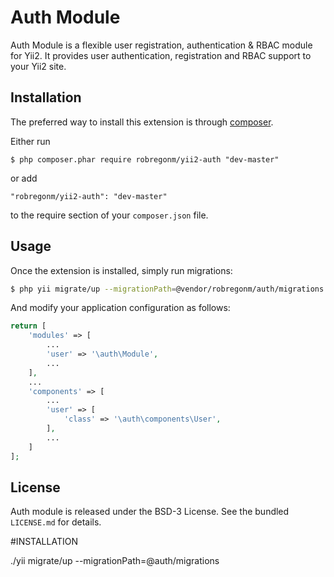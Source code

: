 Auth Module
===========

Auth Module is a flexible user registration, authentication & RBAC module for Yii2. It provides user authentication, registration and RBAC support to your Yii2 site.

## Installation

The preferred way to install this extension is through [composer](http://getcomposer.org/download/).

Either run

```
$ php composer.phar require robregonm/yii2-auth "dev-master"
```

or add

```
"robregonm/yii2-auth": "dev-master"
```

to the require section of your `composer.json` file.

## Usage

Once the extension is installed, simply run migrations:

```bash
$ php yii migrate/up --migrationPath=@vendor/robregonm/auth/migrations
```

And modify your application configuration as follows:

```php
return [
	'modules' => [
	    ...
		'user' => '\auth\Module',
		...
	],
	...
	'components' => [
	    ...
	    'user' => [
	        'class' => '\auth\components\User',
	    ],
	    ...
	]
];
```

## License

Auth module is released under the BSD-3 License. See the bundled `LICENSE.md` for details.

#INSTALLATION

./yii migrate/up --migrationPath=@auth/migrations